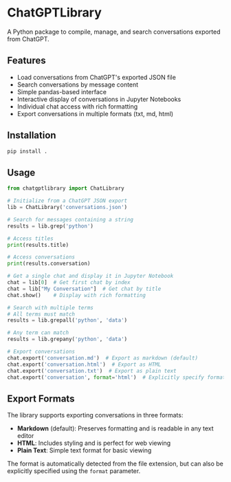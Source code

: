 # ChatGPTLibrary

A Python package to compile, manage, and search conversations exported from ChatGPT.

## Features
- Load conversations from ChatGPT's exported JSON file
- Search conversations by message content
- Simple pandas-based interface
- Interactive display of conversations in Jupyter Notebooks
- Individual chat access with rich formatting
- Export conversations in multiple formats (txt, md, html)

## Installation

```bash
pip install .
```

## Usage

```python
from chatgptlibrary import ChatLibrary

# Initialize from a ChatGPT JSON export
lib = ChatLibrary('conversations.json')

# Search for messages containing a string
results = lib.grep('python')

# Access titles
print(results.title)

# Access conversations
print(results.conversation)

# Get a single chat and display it in Jupyter Notebook
chat = lib[0]  # Get first chat by index
chat = lib["My Conversation"]  # Get chat by title
chat.show()    # Display with rich formatting

# Search with multiple terms
# All terms must match
results = lib.grepall('python', 'data')

# Any term can match
results = lib.grepany('python', 'data')

# Export conversations
chat.export('conversation.md')  # Export as markdown (default)
chat.export('conversation.html')  # Export as HTML
chat.export('conversation.txt')  # Export as plain text
chat.export('conversation', format='html')  # Explicitly specify format
```

## Export Formats

The library supports exporting conversations in three formats:

- **Markdown** (default): Preserves formatting and is readable in any text editor
- **HTML**: Includes styling and is perfect for web viewing
- **Plain Text**: Simple text format for basic viewing

The format is automatically detected from the file extension, but can also be explicitly specified using the `format` parameter.
